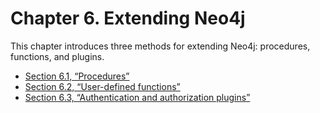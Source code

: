 # Chapter 6. Extending Neo4j

This chapter introduces three methods for extending Neo4j: procedures, functions, and plugins.

-   [Section 6.1, “Procedures”](https://neo4j.com/docs/developer-manual/3.3/extending-neo4j/procedures/)
-   [Section 6.2, “User-defined functions”](https://neo4j.com/docs/developer-manual/3.3/extending-neo4j/cypher-functions/)
-   [Section 6.3, “Authentication and authorization plugins”](https://neo4j.com/docs/developer-manual/3.3/extending-neo4j/auth-plugins/)